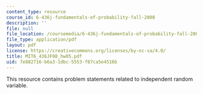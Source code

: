 ```yaml
---
content_type: resource
course_id: 6-436j-fundamentals-of-probability-fall-2008
description: ''
file: null
file_location: /coursemedia/6-436j-fundamentals-of-probability-fall-2008/7e882716b6a31dbc5553f87ca5e4516b_MIT6_436JF08_hw05.pdf
file_type: application/pdf
layout: pdf
license: https://creativecommons.org/licenses/by-nc-sa/4.0/
title: MIT6_436JF08_hw05.pdf
uid: 7e882716-b6a3-1dbc-5553-f87ca5e4516b
---
```

This resource contains problem statements related to independent random variable.